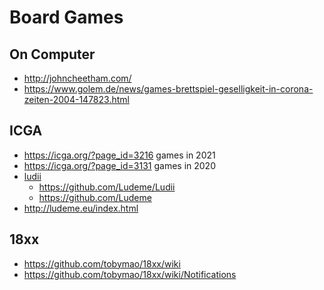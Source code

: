 # Board Games

## On Computer

* http://johncheetham.com/
* https://www.golem.de/news/games-brettspiel-geselligkeit-in-corona-zeiten-2004-147823.html

## ICGA 

* https://icga.org/?page_id=3216 games in 2021
* https://icga.org/?page_id=3131 games in 2020
* [ludii](https://ludii.games/)
  + https://github.com/Ludeme/Ludii
  + https://github.com/Ludeme
* http://ludeme.eu/index.html

## 18xx

* https://github.com/tobymao/18xx/wiki
* https://github.com/tobymao/18xx/wiki/Notifications
